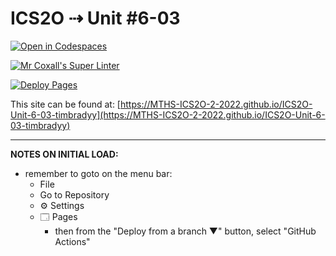 # ICS2O ⇢ Unit #6-03

[![Open in Codespaces](https://classroom.github.com/assets/launch-codespace-7f7980b617ed060a017424585567c406b6ee15c891e84e1186181d67ecf80aa0.svg)](https://classroom.github.com/open-in-codespaces?assignment_repo_id=11229695)

[![Mr Coxall's Super Linter](https://github.com/MTHS-ICS2O-2-2022/ICS2O-Unit-6-03-timbradyy/workflows/Mr%20Coxall's%20Super%20Linter/badge.svg)](https://github.com/MTHS-ICS2O-2-2022/ICS2O-Unit-6-03-timbradyy/actions)

[![Deploy Pages](https://github.com/MTHS-ICS2O-2-2022/ICS2O-Unit-6-03-timbradyy/workflows/Deploy%20Pages/badge.svg)](https://github.com/MTHS-ICS2O-2-2022/ICS2O-Unit-6-03-timbradyy/actions)

This site can be found at: [https://MTHS-ICS2O-2-2022.github.io/ICS2O-Unit-6-03-timbradyy](https://MTHS-ICS2O-2-2022.github.io/ICS2O-Unit-6-03-timbradyy)

---

**NOTES ON INITIAL LOAD:**
- remember to goto on the menu bar:
  - File
  - Go to Repository
  - ⚙ Settings
  - 🗔 Pages
    - then from the "Deploy from a branch ▼" button, select "GitHub Actions"
